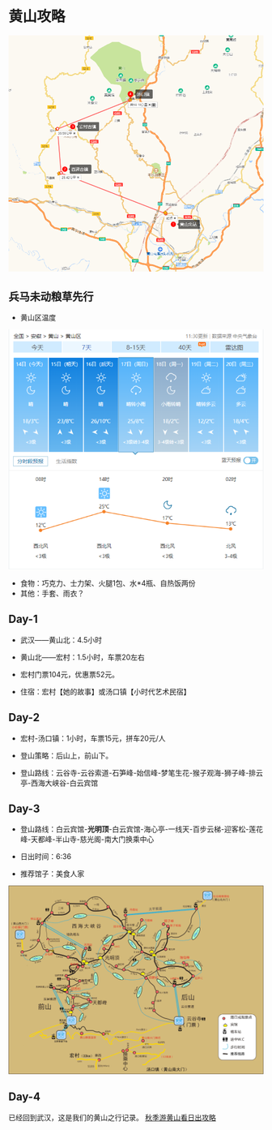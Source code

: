 # 黄山攻略

<img src="huangshan.png"  />

## 兵马未动粮草先行

- 黄山区温度

<img src="weather.png"  />

- 食物：巧克力、士力架、火腿1包、水*4瓶、自热饭两份
- 其他：手套、雨衣？

## Day-1

- 武汉——黄山北：4.5小时

- 黄山北——宏村：1.5小时，车票20左右

- 宏村门票104元，优惠票52元。
- 住宿：宏村【她的故事】或汤口镇【小时代艺术民宿】

## Day-2

- 宏村-汤口镇：1小时，车票15元，拼车20元/人

- 登山策略：后山上，前山下。

- 登山路线：云谷寺-云谷索道-石笋峰-始信峰-梦笔生花-猴子观海-狮子峰-排云亭-西海大峡谷-白云宾馆

## Day-3

- 登山路线：白云宾馆-**光明顶**-白云宾馆-海心亭-一线天-百步云梯-迎客松-莲花峰-天都峰-半山寺-慈光阁-南大门换乘中心

- 日出时间：6:36
- 推荐馆子：美食人家

<img src="map-huangshan.jpg" style="zoom:;" />

## Day-4

已经回到武汉，这是我们的黄山之行记录。 [秋季游黄山看日出攻略](https://zhuanlan.zhihu.com/p/92262223 )

